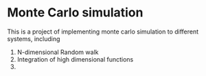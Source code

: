 # Monte Carlo simulation
This is a project of implementing monte carlo simulation to different systems, including
1. N-dimensional Random walk
2. Integration of high dimensional functions
3.
